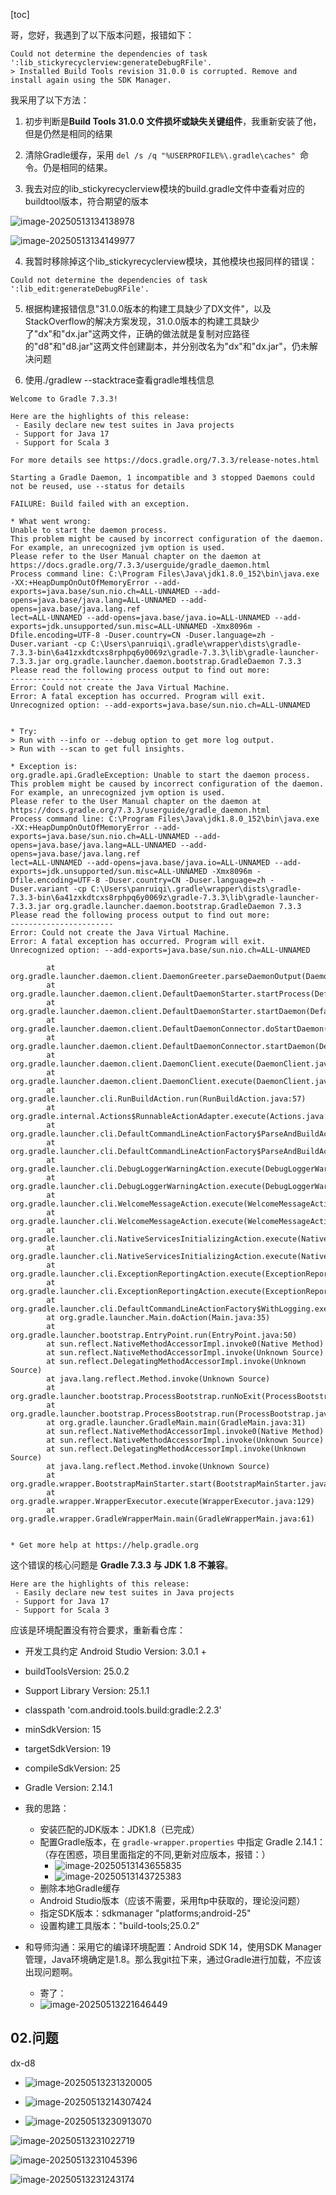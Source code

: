 [toc]

哥，您好，我遇到了以下版本问题，报错如下：

```
Could not determine the dependencies of task ':lib_stickyrecyclerview:generateDebugRFile'.
> Installed Build Tools revision 31.0.0 is corrupted. Remove and install again using the SDK Manager.
```



我采用了以下方法：

1. 初步判断是**Build Tools 31.0.0 文件损坏或缺失关键组件**，我重新安装了他，但是仍然是相同的结果

2. 清除Gradle缓存，采用 `del /s /q "%USERPROFILE%\.gradle\caches" `命令。仍是相同的结果。
3. 我去对应的lib_stickyrecyclerview模块的build.gradle文件中查看对应的buildtool版本，符合期望的版本

![image-20250513134138978](E:\Develop\Today-I-learned\_pic_\image-20250513134138978.png)

![image-20250513134149977](E:\Develop\Today-I-learned\_pic_\image-20250513134149977.png)

4. 我暂时移除掉这个lib_stickyrecyclerview模块，其他模块也报同样的错误：

```
Could not determine the dependencies of task ':lib_edit:generateDebugRFile'.
```

5. 根据构建报错信息"31.0.0版本的构建工具缺少了DX文件"，以及StackOverflow的解决方案发现，31.0.0版本的构建工具缺少了"dx"和"dx.jar"这两文件，正确的做法就是复制对应路径的"d8"和"d8.jar"这两文件创建副本，并分别改名为"dx"和"dx.jar"，仍未解决问题

6. 使用./gradlew --stacktrace查看gradle堆栈信息

```
Welcome to Gradle 7.3.3!

Here are the highlights of this release:
 - Easily declare new test suites in Java projects
 - Support for Java 17
 - Support for Scala 3

For more details see https://docs.gradle.org/7.3.3/release-notes.html

Starting a Gradle Daemon, 1 incompatible and 3 stopped Daemons could not be reused, use --status for details

FAILURE: Build failed with an exception.

* What went wrong:
Unable to start the daemon process.
This problem might be caused by incorrect configuration of the daemon.
For example, an unrecognized jvm option is used.
Please refer to the User Manual chapter on the daemon at https://docs.gradle.org/7.3.3/userguide/gradle_daemon.html
Process command line: C:\Program Files\Java\jdk1.8.0_152\bin\java.exe -XX:+HeapDumpOnOutOfMemoryError --add-exports=java.base/sun.nio.ch=ALL-UNNAMED --add-opens=java.base/java.lang=ALL-UNNAMED --add-opens=java.base/java.lang.ref
lect=ALL-UNNAMED --add-opens=java.base/java.io=ALL-UNNAMED --add-exports=jdk.unsupported/sun.misc=ALL-UNNAMED -Xmx8096m -Dfile.encoding=UTF-8 -Duser.country=CN -Duser.language=zh -Duser.variant -cp C:\Users\panruiqi\.gradle\wrapper\dists\gradle-7.3.3-bin\6a41zxkdtcxs8rphpq6y0069z\gradle-7.3.3\lib\gradle-launcher-7.3.3.jar org.gradle.launcher.daemon.bootstrap.GradleDaemon 7.3.3
Please read the following process output to find out more:
-----------------------
Error: Could not create the Java Virtual Machine.
Error: A fatal exception has occurred. Program will exit.
Unrecognized option: --add-exports=java.base/sun.nio.ch=ALL-UNNAMED


* Try:
> Run with --info or --debug option to get more log output.
> Run with --scan to get full insights.

* Exception is:
org.gradle.api.GradleException: Unable to start the daemon process.
This problem might be caused by incorrect configuration of the daemon.
For example, an unrecognized jvm option is used.
Please refer to the User Manual chapter on the daemon at https://docs.gradle.org/7.3.3/userguide/gradle_daemon.html
Process command line: C:\Program Files\Java\jdk1.8.0_152\bin\java.exe -XX:+HeapDumpOnOutOfMemoryError --add-exports=java.base/sun.nio.ch=ALL-UNNAMED --add-opens=java.base/java.lang=ALL-UNNAMED --add-opens=java.base/java.lang.ref
lect=ALL-UNNAMED --add-opens=java.base/java.io=ALL-UNNAMED --add-exports=jdk.unsupported/sun.misc=ALL-UNNAMED -Xmx8096m -Dfile.encoding=UTF-8 -Duser.country=CN -Duser.language=zh -Duser.variant -cp C:\Users\panruiqi\.gradle\wrapper\dists\gradle-7.3.3-bin\6a41zxkdtcxs8rphpq6y0069z\gradle-7.3.3\lib\gradle-launcher-7.3.3.jar org.gradle.launcher.daemon.bootstrap.GradleDaemon 7.3.3
Please read the following process output to find out more:
-----------------------
Error: Could not create the Java Virtual Machine.
Error: A fatal exception has occurred. Program will exit.
Unrecognized option: --add-exports=java.base/sun.nio.ch=ALL-UNNAMED

        at org.gradle.launcher.daemon.client.DaemonGreeter.parseDaemonOutput(DaemonGreeter.java:38)
        at org.gradle.launcher.daemon.client.DefaultDaemonStarter.startProcess(DefaultDaemonStarter.java:181)
        at org.gradle.launcher.daemon.client.DefaultDaemonStarter.startDaemon(DefaultDaemonStarter.java:137)
        at org.gradle.launcher.daemon.client.DefaultDaemonConnector.doStartDaemon(DefaultDaemonConnector.java:222)
        at org.gradle.launcher.daemon.client.DefaultDaemonConnector.startDaemon(DefaultDaemonConnector.java:216)
        at org.gradle.launcher.daemon.client.DaemonClient.execute(DaemonClient.java:164)
        at org.gradle.launcher.daemon.client.DaemonClient.execute(DaemonClient.java:99)
        at org.gradle.launcher.cli.RunBuildAction.run(RunBuildAction.java:57)
        at org.gradle.internal.Actions$RunnableActionAdapter.execute(Actions.java:210)
        at org.gradle.launcher.cli.DefaultCommandLineActionFactory$ParseAndBuildAction.execute(DefaultCommandLineActionFactory.java:275)
        at org.gradle.launcher.cli.DefaultCommandLineActionFactory$ParseAndBuildAction.execute(DefaultCommandLineActionFactory.java:247)
        at org.gradle.launcher.cli.DebugLoggerWarningAction.execute(DebugLoggerWarningAction.java:82)
        at org.gradle.launcher.cli.DebugLoggerWarningAction.execute(DebugLoggerWarningAction.java:30)
        at org.gradle.launcher.cli.WelcomeMessageAction.execute(WelcomeMessageAction.java:92)
        at org.gradle.launcher.cli.WelcomeMessageAction.execute(WelcomeMessageAction.java:38)
        at org.gradle.launcher.cli.NativeServicesInitializingAction.execute(NativeServicesInitializingAction.java:44)
        at org.gradle.launcher.cli.NativeServicesInitializingAction.execute(NativeServicesInitializingAction.java:26)
        at org.gradle.launcher.cli.ExceptionReportingAction.execute(ExceptionReportingAction.java:41)
        at org.gradle.launcher.cli.ExceptionReportingAction.execute(ExceptionReportingAction.java:26)
        at org.gradle.launcher.cli.DefaultCommandLineActionFactory$WithLogging.execute(DefaultCommandLineActionFactory.java:240)
        at org.gradle.launcher.Main.doAction(Main.java:35)
        at org.gradle.launcher.bootstrap.EntryPoint.run(EntryPoint.java:50)
        at sun.reflect.NativeMethodAccessorImpl.invoke0(Native Method)
        at sun.reflect.NativeMethodAccessorImpl.invoke(Unknown Source)
        at sun.reflect.DelegatingMethodAccessorImpl.invoke(Unknown Source)
        at java.lang.reflect.Method.invoke(Unknown Source)
        at org.gradle.launcher.bootstrap.ProcessBootstrap.runNoExit(ProcessBootstrap.java:60)
        at org.gradle.launcher.bootstrap.ProcessBootstrap.run(ProcessBootstrap.java:37)
        at org.gradle.launcher.GradleMain.main(GradleMain.java:31)
        at sun.reflect.NativeMethodAccessorImpl.invoke0(Native Method)
        at sun.reflect.NativeMethodAccessorImpl.invoke(Unknown Source)
        at sun.reflect.DelegatingMethodAccessorImpl.invoke(Unknown Source)
        at java.lang.reflect.Method.invoke(Unknown Source)
        at org.gradle.wrapper.BootstrapMainStarter.start(BootstrapMainStarter.java:30)
        at org.gradle.wrapper.WrapperExecutor.execute(WrapperExecutor.java:129)
        at org.gradle.wrapper.GradleWrapperMain.main(GradleWrapperMain.java:61)


* Get more help at https://help.gradle.org
```

这个错误的核心问题是 **Gradle 7.3.3 与 JDK 1.8 不兼容**。

```
Here are the highlights of this release:
 - Easily declare new test suites in Java projects
 - Support for Java 17
 - Support for Scala 3
```



应该是环境配置没有符合要求，重新看仓库：

- 开发工具约定 Android Studio Version: 3.0.1 +
-  buildToolsVersion: 25.0.2 
- Support Library Version: 25.1.1 
- classpath 'com.android.tools.build:gradle:2.2.3' 
- minSdkVersion: 15
-  targetSdkVersion: 19
-  compileSdkVersion: 25 
- Gradle Version: 2.14.1

- 我的思路：
  - 安装匹配的JDK版本：JDK1.8（已完成）
  - 配置Gradle版本，在 `gradle-wrapper.properties` 中指定 Gradle 2.14.1：（存在困惑，项目里面指定的不同,更新对应版本，报错：）
    - ![image-20250513143655835](E:\Develop\Today-I-learned\_pic_\image-20250513143655835.png)
    - ![image-20250513143725383](E:\Develop\Today-I-learned\_pic_\image-20250513143725383.png)
  - 删除本地Gradle缓存
  - Android Studio版本（应该不需要，采用ftp中获取的，理论没问题）
  - 指定SDK版本：sdkmanager "platforms;android-25" 
  - 设置构建工具版本："build-tools;25.0.2"

- 和导师沟通：采用它的编译环境配置：Android SDK 14，使用SDK Manager管理，Java环境确定是1.8。那么我git拉下来，通过Gradle进行加载，不应该出现问题啊。
  - 寄了：
  - ![image-20250513221646449](E:\Develop\Today-I-learned\_pic_\image-20250513221646449.png)

## 02.问题

dx-d8

- ![image-20250513231320005](E:\Develop\Today-I-learned\_pic_\image-20250513231320005.png)

- ![image-20250513214307424](E:\Develop\Today-I-learned\_pic_\image-20250513214307424.png)





- ![image-20250513230913070](E:\Develop\Today-I-learned\_pic_\image-20250513230913070.png)

![image-20250513231022719](E:\Develop\Today-I-learned\_pic_\image-20250513231022719.png)

![image-20250513231045396](E:\Develop\Today-I-learned\_pic_\image-20250513231045396.png)

![image-20250513231243174](E:\Develop\Today-I-learned\_pic_\image-20250513231243174.png)